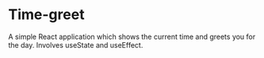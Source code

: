 # Time-greet
A simple React application which shows the current time and greets you for the day. Involves useState and useEffect.
